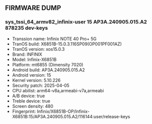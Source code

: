 ## FIRMWARE DUMP
### sys_tssi_64_armv82_infinix-user 15 AP3A.240905.015.A2 878235 dev-keys
- Transsion name: Infinix NOTE 40 Pro+ 5G
- TranOS build: X6851B-15.0.3.116SP09(OP001PF001AZ)
- TranOS version: xos15.0.3
- Brand: INFINIX
- Model: Infinix-X6851B
- Platform: mt6855 (Dimensity 7020)
- Android build: AP3A.240905.015.A2
- Android version: 15
- Kernel version: 5.10.226
- Security patch: 2025-04-05
- CPU abilist: arm64-v8a,armeabi-v7a,armeabi
- A/B device: true
- Treble device: true
- Screen density: 480
- Fingerprint: Infinix/X6851B-OP/Infinix-X6851B:15/AP3A.240905.015.A2/116144:user/release-keys
